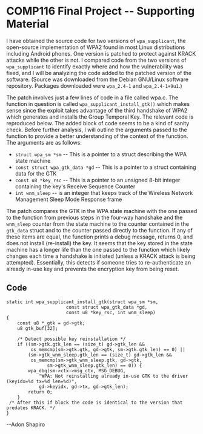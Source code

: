 COMP116 Final Project -- Supporting Material
===========================================

I have obtained the source code for two versions of `wpa_supplicant`, the
open-source implementation of WPA2 found in most Linux distributions including
Android phones. One version is patched to protect against KRACK attacks while
the other is not. I compared code from the two versions of `wpa_supplicant` to
identify exactly where and how the vulnerability was fixed, and I will be
analyzing the code added to the patched version of the software. (Source was
downloaded from the Debian GNU/Linux software repository. Packages downloaded
were `wpa_2.4-1` and `wpa_2.4-1+9u1`.)

The patch involves just a few lines of code in a file called wpa.c. The
function in question is called `wpa_supplicant_install_gtk()` which makes
sense since the exploit takes advantage of the third handshake of WPA2 which
generates and installs the Group Temporal Key. The relevant code is reproduced
below. The added block of code seems to be a kind of sanity check. Before
further analysis, I will outline the arguments passed to the function to
provide a better understanding of the context of the function. The arguments
are as follows:

* `struct wpa_sm *sm` -- This is a pointer to a struct describing the
		WPA state machine
* `const struct wpa_gtk_data *gd` -- This is a pointer to a struct containing
	data for the GTK
* `const u8 *key_rsc` -- This is a pointer to an unsigned 8-bit integer
	containing the key's Receive Sequence Counter
* `int wnm_sleep` -- is an integer that keeps track of the Wireless Network
	Management Sleep Mode Response frame

The patch compares the GTK in the WPA state machine with the one passed to the
function from previous steps in the four-way handshake and the `wnm_sleep`
counter from the state machine to the counter contained in the `gtk_data`
struct and to the counter passed directly to the function. If any of these
items are equal, the function prints a debug message, returns 0, and does not
install (re-install) the key. It seems that the key stored in the state machine
has a longer life than the one passed to the function which likely changes
each time a handshake is initiated (unless a KRACK attack is being attempted).
Essentially, this detects if someone tries to re-authenticate an already in-use
key and prevents the encryption key from being reset.

Code
----
```
static int wpa_supplicant_install_gtk(struct wpa_sm *sm,
				      const struct wpa_gtk_data *gd,
				      const u8 *key_rsc, int wnm_sleep)
{
	const u8 *_gtk = gd->gtk;
	u8 gtk_buf[32];

	/* Detect possible key reinstallation */
	if ((sm->gtk.gtk_len == (size_t) gd->gtk_len &&
	     os_memcmp(sm->gtk.gtk, gd->gtk, sm->gtk.gtk_len) == 0) ||
	    (sm->gtk_wnm_sleep.gtk_len == (size_t) gd->gtk_len &&
	     os_memcmp(sm->gtk_wnm_sleep.gtk, gd->gtk,
		       sm->gtk_wnm_sleep.gtk_len) == 0)) {
		wpa_dbg(sm->ctx->msg_ctx, MSG_DEBUG,
			"WPA: Not reinstalling already in-use GTK to the driver (keyidx=%d tx=%d len=%d)",
			gd->keyidx, gd->tx, gd->gtk_len);
		return 0;
	}
 /* After this if block the code is identical to the version that predates KRACK. */
}
```
 --Adon Shapiro

